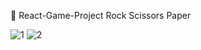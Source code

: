 🥇 React-Game-Project
Rock Scissors Paper

![1](https://user-images.githubusercontent.com/55500077/159217687-72e05a7e-148d-4aeb-9425-2adf41d845a8.PNG)
![2](https://user-images.githubusercontent.com/55500077/159217689-5909f986-9b42-4ab4-9e91-74b92ec2dbd8.PNG)
